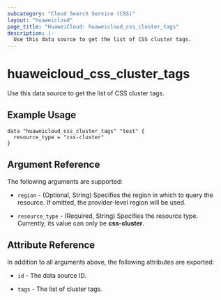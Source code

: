 ```yaml
---
subcategory: "Cloud Search Service (CSS)"
layout: "huaweicloud"
page_title: "HuaweiCloud: huaweicloud_css_cluster_tags"
description: |-
  Use this data source to get the list of CSS cluster tags.
---
```


# huaweicloud_css_cluster_tags

Use this data source to get the list of CSS cluster tags.

## Example Usage

```hcl
data "huaweicloud_css_cluster_tags" "test" {
  resource_type = "css-cluster"
}
```

## Argument Reference

The following arguments are supported:

* `region` - (Optional, String) Specifies the region in which to query the resource.
  If omitted, the provider-level region will be used.

* `resource_type` - (Required, String) Specifies the resource type.
  Currently, its value can only be **css-cluster**.

## Attribute Reference

In addition to all arguments above, the following attributes are exported:

* `id` - The data source ID.

* `tags` - The list of cluster tags.
